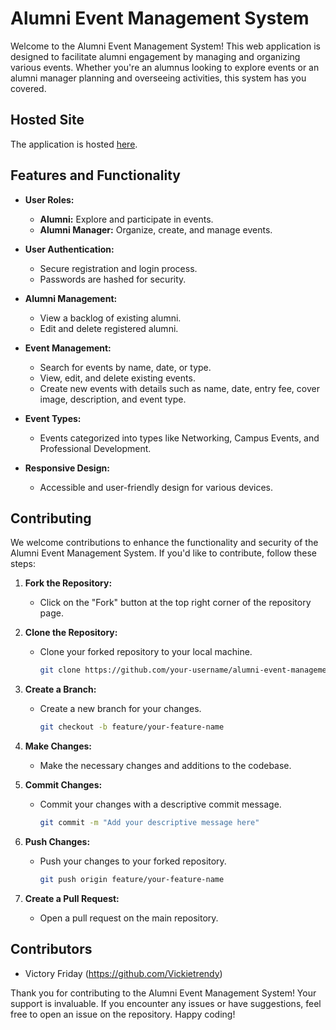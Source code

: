 # Alumni Event Management System

Welcome to the Alumni Event Management System! This web application is designed to facilitate alumni engagement by managing and organizing various events. Whether you're an alumnus looking to explore events or an alumni manager planning and overseeing activities, this system has you covered.

## Hosted Site

The application is hosted [here](https://event-management-web-app-victoryfriday-dev.apps.sandbox-m2.ll9k.p1.openshiftapps.com/).

## Features and Functionality

- **User Roles:**
  - **Alumni:** Explore and participate in events.
  - **Alumni Manager:** Organize, create, and manage events.

- **User Authentication:**
  - Secure registration and login process.
  - Passwords are hashed for security.

- **Alumni Management:**
  - View a backlog of existing alumni.
  - Edit and delete registered alumni.

- **Event Management:**
  - Search for events by name, date, or type.
  - View, edit, and delete existing events.
  - Create new events with details such as name, date, entry fee, cover image, description, and event type.

- **Event Types:**
  - Events categorized into types like Networking, Campus Events, and Professional Development.

- **Responsive Design:**
  - Accessible and user-friendly design for various devices.

## Contributing

We welcome contributions to enhance the functionality and security of the Alumni Event Management System. If you'd like to contribute, follow these steps:

1. **Fork the Repository:**
   - Click on the "Fork" button at the top right corner of the repository page.

2. **Clone the Repository:**
   - Clone your forked repository to your local machine.
     ```bash
     git clone https://github.com/your-username/alumni-event-management.git
     ```

3. **Create a Branch:**
   - Create a new branch for your changes.
     ```bash
     git checkout -b feature/your-feature-name
     ```

4. **Make Changes:**
   - Make the necessary changes and additions to the codebase.

5. **Commit Changes:**
   - Commit your changes with a descriptive commit message.
     ```bash
     git commit -m "Add your descriptive message here"
     ```

6. **Push Changes:**
   - Push your changes to your forked repository.
     ```bash
     git push origin feature/your-feature-name
     ```

7. **Create a Pull Request:**
   - Open a pull request on the main repository.

## Contributors

- Victory Friday (https://github.com/Vickietrendy)

Thank you for contributing to the Alumni Event Management System! Your support is invaluable. If you encounter any issues or have suggestions, feel free to open an issue on the repository. Happy coding!
